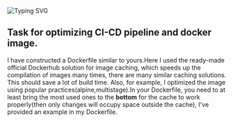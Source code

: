 ![Typing SVG](https://readme-typing-svg.herokuapp.com?color=%2336BCF7&lines=MultiStage+Dockerfile+and+Cache)
<br>
<h2>Task for optimizing CI-CD pipeline and docker image.</h2>
I have constructed a Dockerfile similar to yours.Here I used the ready-made official Dockerhub solution for image caching, which speeds up the compilation of images many times, there are many similar caching solutions. This should save a lot of build time. Also, for example, I optimized the image using popular practices(alpine,multistage).In your Dockerfile, you need to at least bring the most used ones to the <b>bottom</b> for the cache to work properly(then only changes will occupy space outside the cache), I've provided an example in my Dockerfile.
